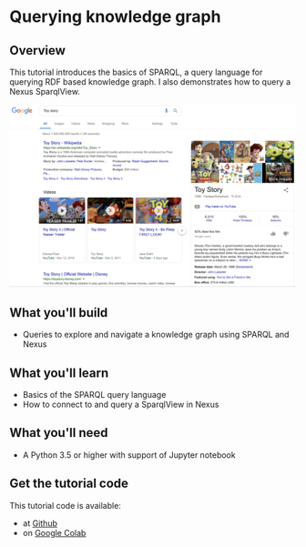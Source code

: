 # Querying knowledge graph

## Overview

This tutorial introduces the basics of SPARQL, a query language for querying RDF based knowledge graph. I also demonstrates how to query a Nexus SparqlView.

![Toy story search](./assets/toy-story.png)

## What you'll build

* Queries to explore and navigate a knowledge graph using SPARQL and Nexus

## What you'll learn

* Basics of the SPARQL query language
* How to connect to and query a SparqlView in Nexus

## What you'll need

* A Python 3.5 or higher  with support of Jupyter notebook


## Get the tutorial code

This tutorial code is available:

* at [Github](https://github.com/BlueBrain/nexus/blob/tutorial_init/src/main/paradox/docs/tutorial/notebooks/Query_Sparql_View.ipynb)
* on [Google Colab](https://colab.research.google.com/github/BlueBrain/nexus/blob/master/src/main/paradox/docs/tutorial/notebooks/Query_Sparql_View.ipynb)